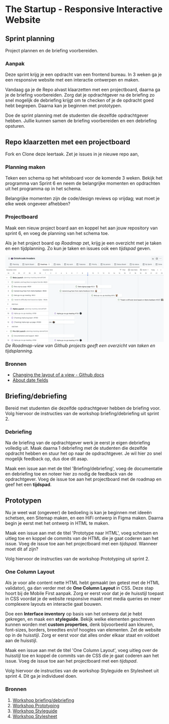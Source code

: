 # The Startup - Responsive Interactive Website

## Sprint planning

Project plannen en de briefing voorbereiden.

<!-- Je begint een project altijd met een Sprint Planning, dan weet je wat je de komende weken gaat doen en wat er van je wordt verwacht. -->

### Aanpak

Deze sprint krijg je een opdracht van een frontend bureau. In 3 weken ga je een responsive website met een interactie ontwerpen en maken. 

Vandaag ga je de Repo alvast klaarzetten met een projectboard, daarna ga je de briefing voorbereiden. Zorg dat je opdrachtgever na de briefing zo snel mogelijk de debriefing krijgt om te checken of je de opdracht goed hebt begrepen. Daarna kan je beginnen met prototypen.

Doe de sprint planning met de studenten die dezelfde opdrachtgever hebben. Jullie kunnen samen de briefing voorbereiden en een debriefing opsturen.


## Repo klaarzetten met een projectboard

Fork en Clone deze leertaak. 
Zet je issues in je nieuwe repo aan, 

### Planning maken

Teken een schema op het whiteboard voor de komende 3 weken.
Bekijk het programma van Sprint 6 en neem de belangrijke momenten en opdrachten uit het programma op in het schema.

Belangrijke momenten zijn de code/design reviews op vrijdag; wat moet je elke week ongeveer afhebben? 

### Projectboard

 Maak een nieuw project board aan en koppel het aan jouw repository van sprint 6, en voeg de planning van het schema toe.

Als je het project board op *Roadmap* zet, krijg je een overzicht met je taken en een tijdplanning. Zo kun je taken en issues ook een _tijdspad_ geven.

![](ghprojects-example-roadmap.webp)
*De Roadmap-view van Github projects geeft een overzicht van taken en tijdsplanning.*

### Bronnen
- [Changing the layout of a view - Github docs](https://docs.github.com/en/issues/planning-and-tracking-with-projects/customizing-views-in-your-project/changing-the-layout-of-a-view)
- [About date fields](https://docs.github.com/en/issues/planning-and-tracking-with-projects/understanding-fields/about-date-fields)


## Briefing/debriefing

Bereid met studenten die dezelfde opdrachtgever hebben de briefing voor. 
Volg hiervoor de instructies van de workshop briefing/debriefing uit sprint 2.

### Debriefing
Na de briefing van de opdrachtgever werk je eerst je eigen debriefing volledig uit. 
Maak daarna 1 debriefing met de studenten die dezelfde opdracht hebben en stuur het op naar de opdrachtgever. 
Je wil hier zo snel mogelijk feedback op, dus doe dit asap.

Maak een issue aan met de titel 'Briefing/debriefing', voeg de documentatie en debriefing toe en noteer hier zo nodig de feedback van de opdrachtgever.
Voeg de issue toe aan het projectboard met de roadmap en geef het een **tijdspad**.

## Prototypen
Nu je weet wat (ongeveer) de bedoeling is kan je beginnen met ideeën schetsen, een Sitemap maken, en een HiFi ontwerp in Figma maken. Daarna begin je eerst met het ontwerp in HTML te maken. 

Maak een issue aan met de titel 'Prototype naar HTML', voeg schetsen en uitleg toe en koppel de commits van de HTML die je gaat coderen aan het issue.
Voeg de issue toe aan het projectboard met een *tijdspad*. Wanneer moet dit af zijn?

Volg hiervoor de instructies van de workshop Prototyping uit sprint 2.

### One Column Layout
Als je voor alle content nette HTML hebt gemaakt (en getest met de HTML validator), ga dan verder met de **One Column Layout** in CSS. Deze stap hoort bij de Mobile First aanpak. Zorg er eerst voor dat je de huisstijl toepast in CSS voordat je de website responsive maakt met media queries en meer complexere layouts en interactie gaat bouwen. 

Doe een **Interface inventory** op basis van het ontwerp dat je hebt gekregen, en maak een **styleguide**. 
Bekijk welke elementen geschreven kunnen worden met **custom properties**, denk bijvoorbeeld aan kleuren, font-sizes, borders, breedtes en/of hoogtes van elementen. Zet de website op in de huisstijl. Zorg er eerst voor dat alles onder elkaar staat en voldoet aan de huisstijl. 

Maak een issue aan met de titel 'One Column Layout', voeg uitleg over de huisstijl toe en koppel de commits van de CSS die je gaat coderen aan het issue.
Voeg de issue toe aan het projectboard met een *tijdspad*.

Volg hiervoor de instructies van de workshop Styleguide en Stylesheet uit sprint 4. Dit ga je individueel doen. 

### Bronnen
1. [Workshop briefing/debriefing](https://github.com/fdnd-task/the-client-website/blob/main/docs/briefing-debriefing.md)
2. [Workshop Prototyping](https://github.com/fdnd-task/the-client-website/blob/main/docs/prototyping.md)
3. [Workshop Styleguide](https://github.com/fdnd-task/look-and-feel-corporate-identity/blob/main/docs/styleguide.md)
3. [Workshop Stylesheet](https://github.com/fdnd-task/look-and-feel-corporate-identity/blob/main/docs/stylesheet.md)

